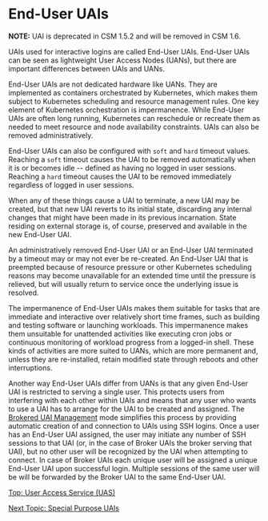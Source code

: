 # End-User UAIs

**NOTE:** UAI is deprecated in CSM 1.5.2 and will be removed in CSM 1.6.

UAIs used for interactive logins are called End-User UAIs. End-User UAIs can be seen as lightweight User Access Nodes (UANs), but there are important differences between UAIs and UANs.

End-User UAIs are not dedicated hardware like UANs. They are implemented as containers orchestrated by Kubernetes, which makes them subject to Kubernetes scheduling and resource management rules.
One key element of Kubernetes orchestration is impermanence. While End-User UAIs are often long running, Kubernetes can reschedule or recreate them as needed to meet resource and node availability constraints. UAIs can also be removed administratively.

End-User UAIs can also be configured with `soft` and `hard` timeout values. Reaching a `soft` timeout causes the UAI to be removed automatically when it is or becomes idle -- defined as having no logged in user sessions.
Reaching a `hard` timeout causes the UAI to be removed immediately regardless of logged in user sessions.

When any of these things cause a UAI to terminate, a new UAI may be created, but that new UAI reverts to its initial state, discarding any internal changes that might have been made in its previous incarnation.
State residing on external storage is, of course, preserved and available in the new End-User UAI.

An administratively removed End-User UAI or an End-User UAI terminated by a timeout may or may not ever be re-created.
An End-User UAI that is preempted because of resource pressure or other Kubernetes scheduling reasons may become unavailable for an extended time until the pressure is relieved, but will usually return to service once the underlying issue is resolved.

The impermanence of End-User UAIs makes them suitable for tasks that are immediate and interactive over relatively short time frames, such as building and testing software or launching workloads.
This impermanence makes them unsuitable for unattended activities like executing cron jobs or continuous monitoring of workload progress from a logged-in shell.
These kinds of activities are more suited to UANs, which are more permanent and, unless they are re-installed, retain modified state through reboots and other interruptions.

Another way End-User UAIs differ from UANs is that any given End-User UAI is restricted to serving a single user.
This protects users from interfering with each other within UAIs and means that any user who wants to use a UAI has to arrange for the UAI to be created and assigned.
The [Brokered UAI Management](Broker_Mode_UAI_Management.md) mode simplifies this process by providing automatic creation of and connection to UAIs using SSH logins. Once a user has an End-User UAI assigned,
the user may initiate any number of SSH sessions to that UAI (or, in the case of Broker UAIs the broker serving that UAI), but no other user will be recognized by the UAI when attempting to connect.
In case of Broker UAIs each unique user will be assigned a unique End-User UAI upon successful login. Multiple sessions of the same user will be will be forwarded by the Broker UAI to the same End-User UAI.

[Top: User Access Service (UAS)](README.md)

[Next Topic: Special Purpose UAIs](Special_Purpose_UAIs.md)
